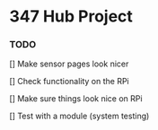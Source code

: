 # 347 Hub Project

### TODO

[] Make sensor pages look nicer 

[] Check functionality on the RPi

[] Make sure things look nice on RPi

[] Test with a module (system testing)